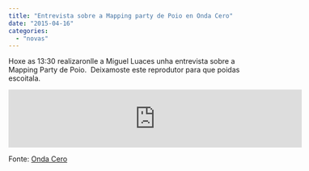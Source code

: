 ```yaml
---
title: "Entrevista sobre a Mapping party de Poio en Onda Cero"
date: "2015-04-16"
categories: 
  - "novas"
---
```


Hoxe as 13:30 realizaronlle a Miguel Luaces unha entrevista sobre a Mapping Party de Poio.  Deixamoste este reprodutor para que poidas escoitala. 

<iframe src="http://www.goear.com/embed/sound/aa1a0fc" width="580" height="115" frameborder="0" marginheight="0" scrolling="no" align="top" allowfullscreen="allowfullscreen"></iframe>

 Fonte: [Onda Cero](http://www.ondacero.es/audios-online/emisoras/galicia/pontevedra/pontevedra-en-la-onda/pontevedra-onda-16042015_2015041600118.html)
